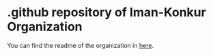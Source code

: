 # .github repository of Iman-Konkur Organization

You can find the readme of the organization in [here](https://github.com/Iman-Konkur/.github/blob/main/profile/README.md).
